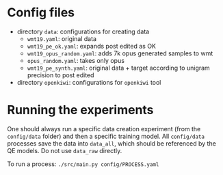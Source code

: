 # Config files
- directory `data`: configurations for creating data
    * `wmt19.yaml`: original data
    * `wmt19_pe_ok.yaml`: expands post edited as OK
    * `wmt19_opus_random.yaml`: adds 7k opus generated samples to wmt
    * `opus_random.yaml`: takes only opus
    * `wmt19_pe_synth.yaml`: original data + target according to unigram precision to post edited
- directory `openkiwi`: configurations for `openkiwi` tool

# Running the experiments
One should always run a specific data creation experiment (from the `config/data` folder) and then a specific training model. All `config/data` processes save the data into `data_all`, which should be referenced by the QE models. Do not use `data_raw` directly.

To run a process: `./src/main.py config/PROCESS.yaml`
